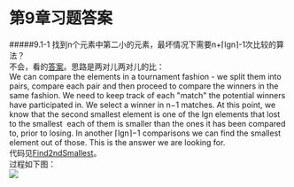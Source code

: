 第9章习题答案
=
#####9.1-1 找到n个元素中第二小的元素，最坏情况下需要n+⌈lgn⌉-1次比较的算法？  
不会，看的[答案](http://clrs.skanev.com/09/01/01.html)。思路是两对儿两对儿的比：  
We can compare the elements in a tournament fashion - we split them into pairs, compare each pair and then proceed to compare the winners in the same fashion. We need to keep track of each "match" the potential winners have participated in.
We select a winner in n−1 matches. At this point, we know that the second smallest element is one of the lgn elements that lost to the smallest ­ each of them is smaller than the ones it has been compared to, prior to losing. In another ⌈lgn⌉−1 comparisons we can find the smallest element out of those. This is the answer we are looking for.  
代码见[Find2ndSmallest](https://github.com/zhuxiuwei/CLRS/blob/master/src/chap09_MediansAndOrderStatistics/Find2ndSmallest.java)。  
过程如下图：  
![](https://github.com/zhuxiuwei/CLRS/blob/master/Images/9.1-1.jpg)  

